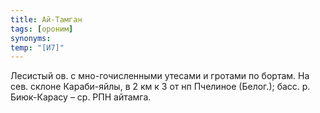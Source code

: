 ```yaml
---
title: Ай-Тамган
tags: [ороним]
synonyms:
temp: "[И7]"
---
```


Лесистый ов. с мно-гочисленными утесами и гротами по бортам. На сев. склоне
Караби-яйлы, в 2 км к З от нп Пчелиное (Белог.); басс. р. Биюк-Карасу – ср. РПН
айтамга.
